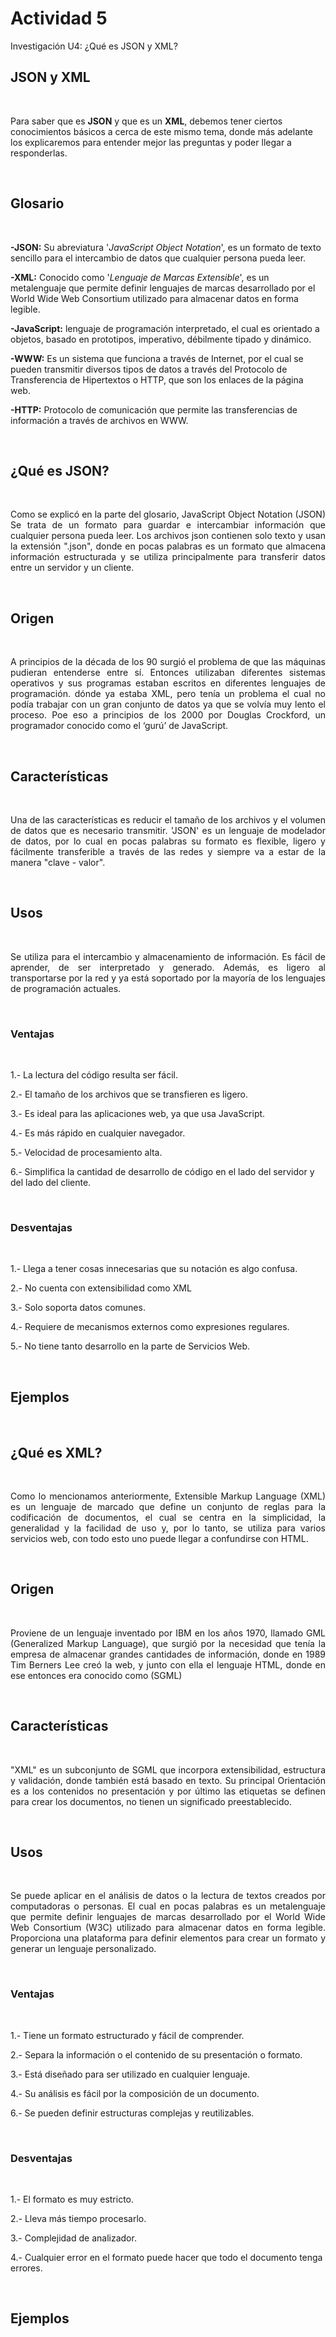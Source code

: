 # Actividad 5
Investigación U4: ¿Qué es JSON y XML?
## JSON y XML

&nbsp;

Para saber que es **JSON** y que es un **XML**, debemos tener ciertos conocimientos básicos a cerca de este mismo tema, donde más adelante los explicaremos para entender mejor las preguntas y poder llegar a responderlas.

&nbsp;

## Glosario

&nbsp;

**-JSON:** Su abreviatura '*JavaScript Object Notation*', es un formato de texto sencillo para el intercambio de datos que cualquier persona pueda leer.

**-XML:** Conocido como '*Lenguaje de Marcas Extensible*', es un metalenguaje que permite definir lenguajes de marcas desarrollado por el World Wide Web Consortium utilizado para almacenar datos en forma legible.

**-JavaScript:** lenguaje de programación interpretado, el cual es orientado a objetos, basado en prototipos, imperativo, débilmente tipado y dinámico.

**-WWW:** Es un sistema que funciona a través de Internet, por el cual se pueden transmitir diversos tipos de datos a través del Protocolo de Transferencia de Hipertextos o HTTP, que son los enlaces de la página web.

**-HTTP:** Protocolo de comunicación que permite las transferencias de información a través de archivos en WWW.

&nbsp;

## ¿Qué es JSON?

&nbsp;
<div style="text-align: justify">
Como se explicó en la parte del glosario, JavaScript Object Notation (JSON) Se trata de un formato para guardar e intercambiar información que cualquier persona pueda leer. Los archivos json contienen solo texto y usan la extensión ".json", donde en pocas palabras es un formato que almacena información estructurada y se utiliza principalmente para transferir datos entre un servidor y un cliente.
</div>

&nbsp;

## Origen

&nbsp;

<div style="text-align: justify">
A principios de la década de los 90 surgió el problema de que las máquinas pudieran entenderse entre sí. Entonces utilizaban diferentes sistemas operativos y sus programas estaban escritos en diferentes lenguajes de programación. dónde ya estaba XML, pero tenía un problema el cual no podía trabajar con un gran conjunto de datos ya que se volvía muy lento el proceso. Poe eso a principios de los 2000 por Douglas Crockford, un programador conocido como el ‘gurú’ de JavaScript.
</div>

&nbsp;

## Características

&nbsp;

<div style="text-align: justify">
Una de las características es reducir el tamaño de los archivos y el volumen de datos que es necesario transmitir. 'JSON' es un lenguaje de modelador de datos, por lo cual en pocas palabras su formato es flexible, ligero y fácilmente transferible a través de las redes y siempre va a estar de la manera "clave - valor".
</div>

&nbsp;

## Usos

&nbsp;

<div style="text-align: justify">
Se utiliza para el intercambio y almacenamiento de información. Es fácil de aprender, de ser interpretado y generado. Además, es ligero al transportarse por la red y ya está soportado por la mayoría de los lenguajes de programación actuales.
</div>

&nbsp;

### Ventajas

&nbsp;

1.- La lectura del código resulta ser fácil.

2.- El tamaño de los archivos que se transfieren es ligero.

3.- Es ideal para las aplicaciones web, ya que usa JavaScript.

4.- Es más rápido en cualquier navegador.

5.- Velocidad de procesamiento alta.

6.- Simplifica la cantidad de desarrollo de código en el lado del servidor y del lado del cliente.

&nbsp;

### Desventajas

&nbsp;

1.- Llega a tener cosas innecesarias que su notación es algo confusa.

2.- No cuenta con extensibilidad como XML

3.- Solo soporta datos comunes.

4.- Requiere de mecanismos externos como expresiones regulares.

5.- No tiene tanto desarrollo en la parte de Servicios Web.

&nbsp;

## Ejemplos

&nbsp;

## ¿Qué es XML?

&nbsp;
<div style="text-align: justify">
Como lo mencionamos anteriormente, Extensible Markup Language (XML) es un lenguaje de marcado que define un conjunto de reglas para la codificación de documentos, el cual se centra en la simplicidad, la generalidad y la facilidad de uso y, por lo tanto, se utiliza para varios servicios web, con todo esto uno puede llegar a confundirse con HTML.
</div>

&nbsp;

## Origen

&nbsp;

<div style="text-align: justify">
Proviene de un lenguaje inventado por IBM en los años 1970, llamado GML (Generalized Markup Language), que surgió por la necesidad que tenía la empresa de almacenar grandes cantidades de información, donde en 1989 Tim Berners Lee creó la web, y junto con ella el lenguaje HTML, donde en ese entonces era conocido como (SGML)
</div>

&nbsp;

## Características

&nbsp;

<div style="text-align: justify">
"XML" es un subconjunto de SGML que incorpora extensibilidad, estructura y validación, donde también está basado en texto.
Su principal Orientación es a los contenidos no presentación y por último las etiquetas se definen para crear los documentos, no tienen un significado preestablecido.
</div>

&nbsp;

## Usos

&nbsp;

<div style="text-align: justify">
Se puede aplicar en el análisis de datos o la lectura de textos creados por computadoras o personas. El cual en pocas palabras es un metalenguaje que permite definir lenguajes de marcas desarrollado por el World Wide Web Consortium (W3C) utilizado para almacenar datos en forma legible. Proporciona una plataforma para definir elementos para crear un formato y generar un lenguaje personalizado.
</div>

&nbsp;

### Ventajas

&nbsp;

1.- Tiene un formato estructurado y fácil de comprender.

2.- Separa la información o el contenido de su presentación o formato.

3.- Está diseñado para ser utilizado en cualquier lenguaje.

4.- Su análisis es fácil por la composición de un documento.

6.- Se pueden definir estructuras complejas y reutilizables.

&nbsp;

### Desventajas

&nbsp;

1.- El formato es muy estricto.

2.- Lleva más tiempo procesarlo.

3.- Complejidad de analizador.

4.- Cualquier error en el formato puede hacer que todo el documento tenga errores.

&nbsp;

## Ejemplos

&nbsp;